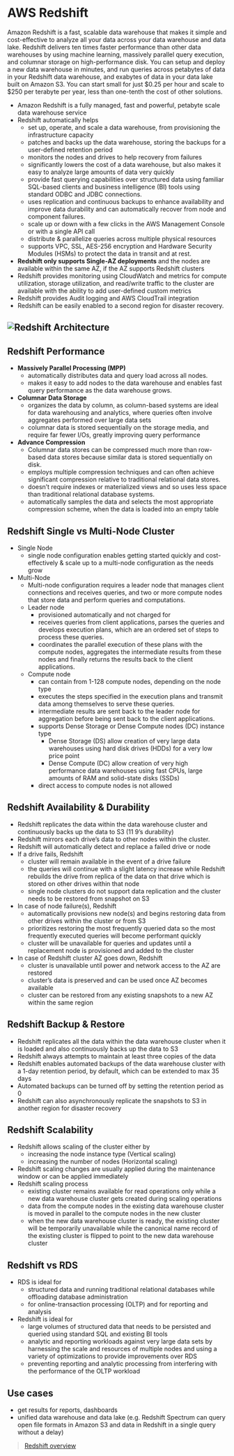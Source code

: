 # AWS Redshift

Amazon Redshift is a fast, scalable data warehouse that makes it simple and cost-effective to analyze all your data across your data warehouse and data lake. Redshift delivers ten times faster performance than other data warehouses by using machine learning, massively parallel query execution, and columnar storage on high-performance disk. You can setup and deploy a new data warehouse in minutes, and run queries across petabytes of data in your Redshift data warehouse, and exabytes of data in your data lake built on Amazon S3. You can start small for just $0.25 per hour and scale to $250 per terabyte per year, less than one-tenth the cost of other solutions.

- Amazon Redshift is a fully managed, fast and powerful, petabyte scale data warehouse service
- Redshift automatically helps
  - set up, operate, and scale a data warehouse, from provisioning the infrastructure capacity
  - patches and backs up the data warehouse, storing the backups for a user-defined retention period
  - monitors the nodes and drives to help recovery from failures
  - significantly lowers the cost of a data warehouse, but also makes it easy to analyze large amounts of data very quickly
  - provide fast querying capabilities over structured data using familiar SQL-based clients and business intelligence (BI) tools using standard ODBC and JDBC connections.
  - uses replication and continuous backups to enhance availability and improve data durability and can automatically recover from node and component failures.
  - scale up or down with a few clicks in the AWS Management Console or with a single API call
  - distribute & parallelize queries across multiple physical resources
  - supports VPC, SSL, AES-256 encryption and Hardware Security Modules (HSMs) to protect the data in transit and at rest.
- **Redshift only supports Single-AZ deployments** and the nodes are available within the same AZ, if the AZ supports Redshift clusters
- Redshift provides monitoring using CloudWatch and metrics for compute utilization, storage utilization, and read/write traffic to the cluster are available with the ability to add user-defined custom metrics
- Redshift provides Audit logging and AWS CloudTrail integration
- Redshift can be easily enabled to a second region for disaster recovery.

## ![Redshift Architecture](https://i2.wp.com/docs.aws.amazon.com/redshift/latest/dg/images/02-NodeRelationships.png?resize=616%2C431)

## Redshift Performance

- **Massively Parallel Processing (MPP)**
  - automatically distributes data and query load across all nodes.
  - makes it easy to add nodes to the data warehouse and enables fast query performance as the data warehouse grows.
- **Columnar Data Storage**
  - organizes the data by column, as column-based systems are ideal for data warehousing and analytics, where queries often involve aggregates performed over large data sets
  - columnar data is stored sequentially on the storage media, and require far fewer I/Os, greatly improving query performance
- **Advance Compression**
  - Columnar data stores can be compressed much more than row-based data stores because similar data is stored sequentially on disk.
  - employs multiple compression techniques and can often achieve significant compression relative to traditional relational data stores.
  - doesn’t require indexes or materialized views and so uses less space than traditional relational database systems.
  - automatically samples the data and selects the most appropriate compression scheme, when the data is loaded into an empty table

## Redshift Single vs Multi-Node Cluster

- Single Node
  - single node configuration enables getting started quickly and cost-effectively & scale up to a multi-node configuration as the needs grow
- Multi-Node
  - Multi-node configuration requires a leader node that manages client connections and receives queries, and two or more compute nodes that store data and perform queries and computations.
  - Leader node
    - provisioned automatically and not charged for
    - receives queries from client applications, parses the queries and develops execution plans, which are an ordered set of steps to process these queries.
    - coordinates the parallel execution of these plans with the compute nodes, aggregates the intermediate results from these nodes and finally returns the results back to the client applications.
  - Compute node
    - can contain from 1-128 compute nodes, depending on the node type
    - executes the steps specified in the execution plans and transmit data among themselves to serve these queries.
    - intermediate results are sent back to the leader node for aggregation before being sent back to the client applications.
    - supports Dense Storage or Dense Compute nodes (DC) instance type
      - Dense Storage (DS) allow creation of very large data warehouses using hard disk drives (HDDs) for a very low price point
      - Dense Compute (DC) allow creation of very high performance data warehouses using fast CPUs, large amounts of RAM and solid-state disks (SSDs)
    - direct access to compute nodes is not allowed

## Redshift Availability & Durability

- Redshift replicates the data within the data warehouse cluster and continuously backs up the data to S3 (11 9’s durability)
- Redshift mirrors each drive’s data to other nodes within the cluster.
- Redshift will automatically detect and replace a failed drive or node
- If a drive fails, Redshift
  - cluster will remain available in the event of a drive failure
  - the queries will continue with a slight latency increase while Redshift rebuilds the drive from replica of the data on that drive which is stored on other drives within that node
  - single node clusters do not support data replication and the cluster needs to be restored from snapshot on S3
- In case of node failure(s), Redshift
  - automatically provisions new node(s) and begins restoring data from other drives within the cluster or from S3
  - prioritizes restoring the most frequently queried data so the most frequently executed queries will become performant quickly
  - cluster will be unavailable for queries and updates until a replacement node is provisioned and added to the cluster
- In case of Redshift cluster AZ goes down, Redshift
  - cluster is unavailable until power and network access to the AZ are restored
  - cluster’s data is preserved and can be used once AZ becomes available
  - cluster can be restored from any existing snapshots to a new AZ within the same region

## Redshift Backup & Restore

- Redshift replicates all the data within the data warehouse cluster when it is loaded and also continuously backs up the data to S3
- Redshift always attempts to maintain at least three copies of the data
- Redshift enables automated backups of the data warehouse cluster with a 1-day retention period, by default, which can be extended to max 35 days
- Automated backups can be turned off by setting the retention period as 0
- Redshift can also asynchronously replicate the snapshots to S3 in another region for disaster recovery

## Redshift Scalability

- Redshift allows scaling of the cluster either by
  - increasing the node instance type (Vertical scaling)
  - increasing the number of nodes (Horizontal scaling)
- Redshift scaling changes are usually applied during the maintenance window or can be applied immediately
- Redshift scaling process
  - existing cluster remains available for read operations only while a new data warehouse cluster gets created during scaling operations
  - data from the compute nodes in the existing data warehouse cluster is moved in parallel to the compute nodes in the new cluster
  - when the new data warehouse cluster is ready, the existing cluster will be temporarily unavailable while the canonical name record of the existing cluster is flipped to point to the new data warehouse cluster

## Redshift vs RDS

- RDS is ideal for
  - structured data and running traditional relational databases while offloading database administration
  - for online-transaction processing (OLTP) and for reporting and analysis
- Redshift is ideal for
  - large volumes of structured data that needs to be persisted and queried using standard SQL and existing BI tools
  - analytic and reporting workloads against very large data sets by harnessing the scale and resources of multiple nodes and using a variety of optimizations to provide improvements over RDS
  - preventing reporting and analytic processing from interfering with the performance of the OLTP workload

## Use cases

- get results for reports, dashboards
- unified data warehouse and data lake (e.g. Redshift Spectrum can query open file formats in Amazon S3 and data in Redshift in a single query without a delay)

> [Redshift overview](https://aws.amazon.com/redshift/)
